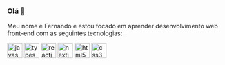 ### Olá 👋
Meu nome é Fernando e estou focado em aprender desenvolvimento web front-end com as seguintes tecnologias:


<div display="flex">
  <img src="https://cdn.jsdelivr.net/gh/devicons/devicon/icons/javascript/javascript-original.svg" width="35px" title="javascript" />
  <img src="https://cdn.jsdelivr.net/gh/devicons/devicon/icons/typescript/typescript-plain.svg" width="35x" title="typescript" />
  <img src="https://cdn.jsdelivr.net/gh/devicons/devicon/icons/react/react-original.svg" width="35px" title="reactjs" />
  <img src="https://cdn.jsdelivr.net/gh/devicons/devicon/icons/nextjs/nextjs-original.svg" width="35px" title="nextjs" />
  <img src="https://cdn.jsdelivr.net/gh/devicons/devicon/icons/html5/html5-plain.svg" width="35px" title="html5" />
  <img src="https://cdn.jsdelivr.net/gh/devicons/devicon/icons/css3/css3-plain.svg" width="35px" title="css3" />
</div>


<!--
**fernandohos/fernandohos** is a ✨ _special_ ✨ repository because its `README.md` (this file) appears on your GitHub profile.

Here are some ideas to get you started:

- 🔭 I’m currently working on ...
- 🌱 I’m currently learning ...
- 👯 I’m looking to collaborate on ...
- 🤔 I’m looking for help with ...
- 💬 Ask me about ...
- 📫 How to reach me: ...
- 😄 Pronouns: ...
- ⚡ Fun fact: ...
-->
